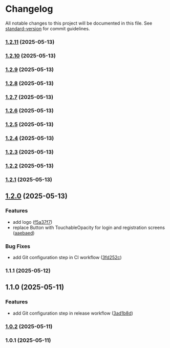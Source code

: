 # Changelog

All notable changes to this project will be documented in this file. See [standard-version](https://github.com/conventional-changelog/standard-version) for commit guidelines.

### [1.2.11](https://github.com/proj-cadastro/projeto-cadastro-app/compare/v1.2.10...v1.2.11) (2025-05-13)

### [1.2.10](https://github.com/proj-cadastro/projeto-cadastro-app/compare/v1.2.9...v1.2.10) (2025-05-13)

### [1.2.9](https://github.com/proj-cadastro/projeto-cadastro-app/compare/v1.2.8...v1.2.9) (2025-05-13)

### [1.2.8](https://github.com/proj-cadastro/projeto-cadastro-app/compare/v1.2.7...v1.2.8) (2025-05-13)

### [1.2.7](https://github.com/proj-cadastro/projeto-cadastro-app/compare/v1.2.6...v1.2.7) (2025-05-13)

### [1.2.6](https://github.com/proj-cadastro/projeto-cadastro-app/compare/v1.2.5...v1.2.6) (2025-05-13)

### [1.2.5](https://github.com/proj-cadastro/projeto-cadastro-app/compare/v1.2.4...v1.2.5) (2025-05-13)

### [1.2.4](https://github.com/proj-cadastro/projeto-cadastro-app/compare/v1.2.3...v1.2.4) (2025-05-13)

### [1.2.3](https://github.com/proj-cadastro/projeto-cadastro-app/compare/v1.2.2...v1.2.3) (2025-05-13)

### [1.2.2](https://github.com/proj-cadastro/projeto-cadastro-app/compare/v1.2.1...v1.2.2) (2025-05-13)

### [1.2.1](https://github.com/proj-cadastro/projeto-cadastro-app/compare/v1.2.0...v1.2.1) (2025-05-13)

## [1.2.0](https://github.com/proj-cadastro/projeto-cadastro-app/compare/v1.1.1...v1.2.0) (2025-05-13)


### Features

* add logo ([f5a37f7](https://github.com/proj-cadastro/projeto-cadastro-app/commit/f5a37f7eaf7b3ac6c62366077096b0b637f73572))
* replace Button with TouchableOpacity for login and registration screens ([aaebaed](https://github.com/proj-cadastro/projeto-cadastro-app/commit/aaebaed069a2e98a40efc139e3d0217e29dcffab))


### Bug Fixes

* add Git configuration step in CI workflow ([3fd252c](https://github.com/proj-cadastro/projeto-cadastro-app/commit/3fd252c63518e8604c294b8178db0838ea6352a6))

### 1.1.1 (2025-05-12)

## 1.1.0 (2025-05-11)


### Features

* add Git configuration step in release workflow ([3ad1b8d](https://github.com/proj-cadastro/projeto-cadastro-app/commit/3ad1b8d7988e10ef0e3558ab7480caea459a0265))

### [1.0.2](https://github.com/proj-cadastro/projeto-cadastro-app/compare/v1.0.1...v1.0.2) (2025-05-11)

### 1.0.1 (2025-05-11)
